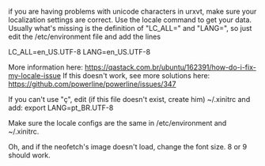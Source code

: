 if you are having problems with unicode characters in urxvt, make sure your localization settings are correct.
Use the locale command to get your data. Usually what's missing is the definition of "LC_ALL=" and "LANG=", so just edit the /etc/environment file and add the lines 

LC_ALL=en_US.UTF-8
LANG=en_US.UTF-8 

More information here: https://qastack.com.br/ubuntu/162391/how-do-i-fix-my-locale-issue
If this doesn't work, see more solutions here: https://github.com/powerline/powerline/issues/347

If you can't use "ç", edit (if this file doesn't exist, create him) ~/.xinitrc and add:
export LANG=pt_BR.UTF-8

Make sure the locale configs are the same in /etc/environment and ~/.xinitrc.


Oh, and if the neofetch's image doesn't load, change the font size. 8 or 9 should work.
